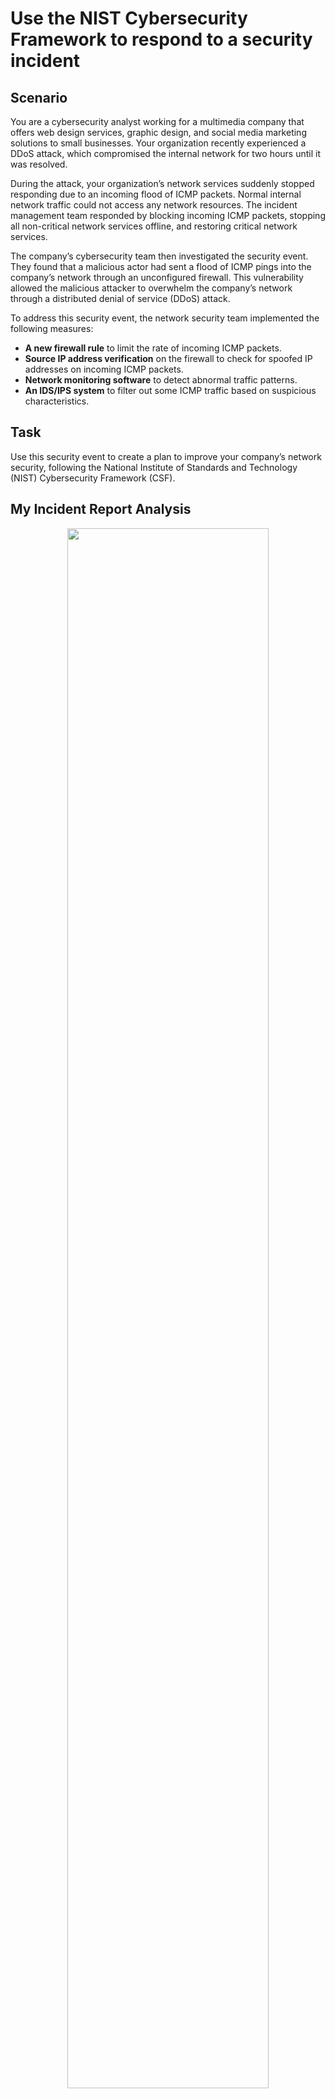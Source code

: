 # Use the NIST Cybersecurity Framework to respond to a security incident

## Scenario

You are a cybersecurity analyst working for a multimedia company that offers web design services, graphic design, and social media marketing solutions to small businesses. Your organization recently experienced a DDoS attack, which compromised the internal network for two hours until it was resolved.

During the attack, your organization’s network services suddenly stopped responding due to an incoming flood of ICMP packets. Normal internal network traffic could not access any network resources. The incident management team responded by blocking incoming ICMP packets, stopping all non-critical network services offline, and restoring critical network services.

The company’s cybersecurity team then investigated the security event. They found that a malicious actor had sent a flood of ICMP pings into the company’s network through an unconfigured firewall. This vulnerability allowed the malicious attacker to overwhelm the company’s network through a distributed denial of service (DDoS) attack.

To address this security event, the network security team implemented the following measures:

- **A new firewall rule** to limit the rate of incoming ICMP packets.
- **Source IP address verification** on the firewall to check for spoofed IP addresses on incoming ICMP packets.
- **Network monitoring software** to detect abnormal traffic patterns.
- **An IDS/IPS system** to filter out some ICMP traffic based on suspicious characteristics.

## Task

Use this security event to create a plan to improve your company’s network security, following the National Institute of Standards and Technology (NIST) Cybersecurity Framework (CSF). 

## My Incident Report Analysis

<p align="center">
  <img src="https://github.com/user-attachments/assets/e11ea8a5-6d34-4514-b4f3-3486c6b72606" height="80%" width="80%" alt=""/>
</p>

<p align="center">
  <img src="https://github.com/user-attachments/assets/47731222-4fc1-4d7d-8aa3-0ca7611a73d3" height="80%" width="80%" alt="" />
</p>

